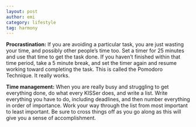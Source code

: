 ```yaml
---
layout: post
author: emi
category: lifestyle
tag: harmony
---
```

**Procrastination:** If you are avoiding a particular task, you are just wasting your time, and possibly other people’s time too. Set a timer for 25 minutes and use that time to get the task done. If you haven’t finished within that time period, take a 5 minute break, and set the timer again and resume working toward completing the task. This is called the Pomodoro Technique. It really works.  

**Time management:** When you are really busy and struggling to get everything done, do what every KISSer does, and write a list. Write everything you have to do, including deadlines, and then number everything in order of importance. Work your way through the list from most important to least important. Be sure to cross things off as you go along as this will give you a sense of accomplishment.  
